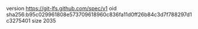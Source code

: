 version https://git-lfs.github.com/spec/v1
oid sha256:b95c029961808e573709618960c836fa11d0ff26b84c3d7f788297d1c3275401
size 2035
